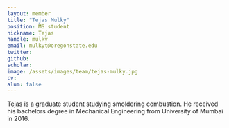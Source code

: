 ```yaml
---
layout: member
title: "Tejas Mulky"
position: MS student
nickname: Tejas
handle: mulky
email: mulkyt@oregonstate.edu
twitter:
github:
scholar:
image: /assets/images/team/tejas-mulky.jpg
cv:
alum: false
---
```

Tejas is a graduate student studying smoldering combustion. He received his bachelors degree in Mechanical Engineering from University of Mumbai in 2016.


[Oregon State University]: http://oregonstate.edu/
[School of Mechanical, Industrial, and Manufacturing Engineering]: http://mime.oregonstate.edu
